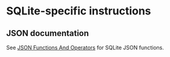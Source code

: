 # SQLite-specific instructions

## JSON documentation

See [JSON Functions And Operators][json-docs] for SQLite JSON functions.

[json-docs]: https://www.sqlite.org/json1.html
